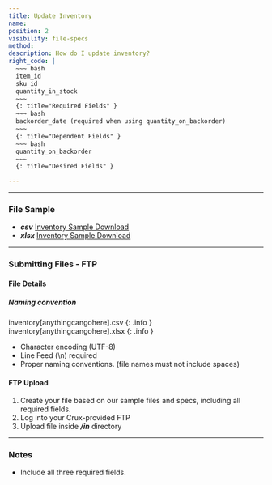 ```yaml
---
title: Update Inventory
name:
position: 2
visibility: file-specs
method:
description: How do I update inventory?
right_code: |
  ~~~ bash
  item_id
  sku_id
  quantity_in_stock
  ~~~
  {: title="Required Fields" }
  ~~~ bash
  backorder_date (required when using quantity_on_backorder)
  ~~~
  {: title="Dependent Fields" }
  ~~~ bash
  quantity_on_backorder
  ~~~
  {: title="Desired Fields" }

---
```

----
### File Sample

* ***csv*** <a href="https://s3-us-west-2.amazonaws.com/crux-kb/file-samples/supplier-use-cases/csv/inventory_sample.csv">Inventory Sample Download</a>
* ***xlsx*** <a href="https://s3-us-west-2.amazonaws.com/crux-kb/file-samples/supplier-use-cases/xlsx/inventory_sample.xlsx">Inventory Sample Download</a>

----
### Submitting Files - FTP

#### File Details

##### Naming convention

inventory[anythingcangohere].csv
{: .info }
inventory[anythingcangohere].xlsx
{: .info }

- Character encoding (UTF-8)
- Line Feed (\n) required
- Proper naming conventions. (file names must not include spaces)

#### FTP Upload
1.	Create your file based on our sample files and specs, including all required fields.
2.	Log into your Crux-provided FTP
3.	Upload file inside ***/in*** directory

----
### Notes

  * Include all three required fields.